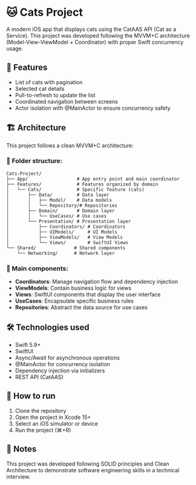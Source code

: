 # 🐱 Cats Project

A modern iOS app that displays cats using the CatAAS API (Cat as a Service). This project was developed following the MVVM+C architecture (Model-View-ViewModel + Coordinator) with proper Swift concurrency usage.

## 📱 Features

- List of cats with pagination
- Selected cat details
- Pull-to-refresh to update the list
- Coordinated navigation between screens
- Actor isolation with @MainActor to ensure concurrency safety

## 🏗️ Architecture

This project follows a clean MVVM+C architecture:

### 📂 Folder structure:

```
Cats-Project/
├── App/                  # App entry point and main coordinator
├── Features/             # Features organized by domain
│   └── Cats/             # Specific feature (cats)
│       ├── Data/         # Data layer
│       │   ├── Model/    # Data models
│       │   └── Repository/# Repositories
│       ├── Domain/       # Domain layer
│       │   └── UseCases/ # Use cases
│       └── Presentation/ # Presentation layer
│           ├── Coordinators/ # Coordinators
│           ├── UIModels/     # UI Models
│           ├── ViewModels/   # View Models
│           └── Views/        # SwiftUI Views
└── Shared/              # Shared components
    └── Networking/      # Network layer
```

### 🧩 Main components:

- **Coordinators**: Manage navigation flow and dependency injection
- **ViewModels**: Contain business logic for views
- **Views**: SwiftUI components that display the user interface
- **UseCases**: Encapsulate specific business rules
- **Repositories**: Abstract the data source for use cases

## 🛠️ Technologies used

- Swift 5.9+
- SwiftUI
- Async/Await for asynchronous operations
- @MainActor for concurrency isolation
- Dependency injection via initializers
- REST API (CatAAS)

## 🚀 How to run

1. Clone the repository
2. Open the project in Xcode 15+
3. Select an iOS simulator or device
4. Run the project (⌘+R)

## 📝 Notes

This project was developed following SOLID principles and Clean Architecture to demonstrate software engineering skills in a technical interview.